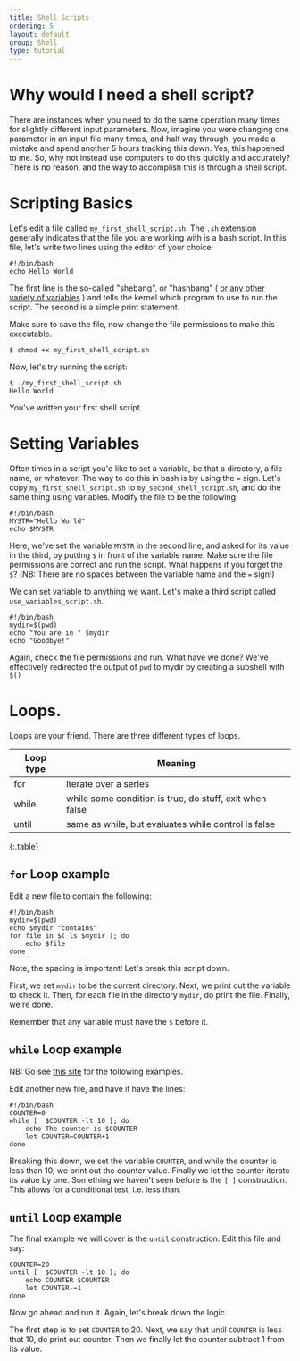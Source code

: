 ```yaml
---
title: Shell Scripts
ordering: 5
layout: default
group: Shell
type: tutorial
---
```


# Why would I need a shell script?

There are instances when you need to do the same operation many times for slightly different
input parameters. Now, imagine you were changing one parameter in an input file many times,
and half way through, you made a mistake and spend another 5 hours tracking this down. Yes,
this happened to me. So, why not instead use computers to do this quickly and accurately?
There is no reason, and the way to accomplish this is through a shell script.

# Scripting Basics

Let's edit a file called `my_first_shell_script.sh`. The `.sh` extension generally indicates
that the file you are working with is a bash script. In this file, let's write two lines using
the editor of your choice:

```
#!/bin/bash 
echo Hello World
```

The first line is the so-called "shebang", or "hashbang" ( [or any other variety of variables](http://en.wikipedia.org/wiki/Shebang_%28Unix%29) ) and tells the kernel which program to use to run
the script. The second is a simple print statement.

Make sure to save the file, now change the file permissions to make this executable.

```
$ chmod +x my_first_shell_script.sh
```

Now, let's try running the script:

```
$ ./my_first_shell_script.sh
Hello World
```

You've written your first shell script.

# Setting Variables

Often times in a script you'd like to set a variable, be that a directory, a file name, or whatever. The 
way to do this in bash is by using the `=` sign. Let's copy `my_first_shell_script.sh` to `my_second_shell_script.sh`,
and do the same thing using variables. Modify the file to be the following:

```
#!/bin/bash
MYSTR="Hello World"
echo $MYSTR
```

Here, we've set the variable `MYSTR` in the second line, and asked for its value in the third, by putting `$` in front of the variable name.
Make sure the file permissions are correct and run the script. What happens if you forget the `$`?
(NB: There are no spaces between the variable name and the `=` sign!)

We can set variable to anything we want. Let's make a third script called `use_variables_script.sh`.

```
#!/bin/bash
mydir=$(pwd)
echo "You are in " $mydir
echo "Goodbye!"
```

Again, check the file permissions and run. What have we done? We've effectively redirected the output of `pwd` to mydir by creating a subshell with `$()`

# Loops.

Loops are your friend. There are three different types of loops.

| Loop type      | Meaning
|----------------|---------------------------------------------------------
| for            | iterate over a series
| while          | while some condition is true, do stuff, exit when false
| until          | same as while, but evaluates while control is false
{:.table}

## `for` Loop example

Edit a new file to contain the following:

```
#!/bin/bash                                                                                                                                                                       
mydir=$(pwd)
echo $mydir "contains"
for file in $( ls $mydir ); do
    echo $file
done
```

Note, the spacing is important! Let's break this script down. 

First, we set `mydir` to be the current directory. Next, we print out the variable to check it. 
Then, for each file in the directory `mydir`, do print the file. Finally, we're done.

Remember that any variable must have the `$` before it.

## `while` Loop example

NB: Go see [this site](http://tldp.org/HOWTO/Bash-Prog-Intro-HOWTO-7.html) for the following examples. 

Edit another new file, and have it have the lines:

```
#!/bin/bash 
COUNTER=0
while [  $COUNTER -lt 10 ]; do
    echo The counter is $COUNTER
    let COUNTER=COUNTER+1 
done
```

Breaking this down, we set the variable `COUNTER`, and while the counter is less than 10, we
print out the counter value. Finally we let the counter iterate its value by one. Something we
haven't seen before is the `[ ]` construction. This allows for a conditional test, i.e. less than.


## `until` Loop example

The final example we will cover is the `until` construction. Edit this file and say:

```
COUNTER=20
until [  $COUNTER -lt 10 ]; do
    echo COUNTER $COUNTER
    let COUNTER-=1
done
```

Now go ahead and run it. Again, let's break down the logic.

The first step is to set `COUNTER` to 20. Next, we say that until `COUNTER` is less that 10, do
print out counter. Then we finally let the counter subtract 1 from its value.